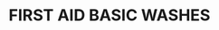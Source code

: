 ---
title: "FIRST AID BASIC WASHES"
price: "TBA"
desc: "Bez opisa"
img_path: "/assets/img/A.MIG-7447.jpg"
brand: AMMO
available: true
special_offer: false
soon: false
cat: "Weathering"
subcat: ""
subsubcat: "wet-setovi"
---